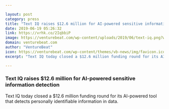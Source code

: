 ```yaml
---

layout: post
category: press
title: "Text IQ raises $12.6 million for AI-powered sensitive information detection"
date: 2019-06-19 05:26:32
link: https://vrhk.co/2IqbbiP
image: https://venturebeat.com/wp-content/uploads/2019/06/text-iq.png?w=1200&strip=all
domain: venturebeat.com
author: "VentureBeat"
icon: https://venturebeat.com/wp-content/themes/vb-news/img/favicon.ico
excerpt: "Text IQ today closed a $12.6 million funding round for its AI-powered tool that detects personally identifiable information in data."

---
```


### Text IQ raises $12.6 million for AI-powered sensitive information detection

Text IQ today closed a $12.6 million funding round for its AI-powered tool that detects personally identifiable information in data.